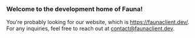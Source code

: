 ### Welcome to the development home of Fauna!
You're probably looking for our website, which is https://faunaclient.dev/. For any inquiries, feel free to reach out at [contact@faunaclient.dev](mailto:contact@faunaclient.dev).

